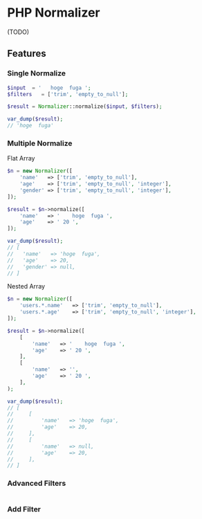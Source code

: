 # PHP Normalizer

(TODO)

## Features

### Single Normalize

```php
$input  = '   hoge  fuga ';
$filters   = ['trim', 'empty_to_null'];

$result = Normalizer::normalize($input, $filters);

var_dump($result);
// 'hoge  fuga'
```

### Multiple Normalize

Flat Array

```php
$n = new Normalizer([
    'name'   => ['trim', 'empty_to_null'],
    'age'    => ['trim', 'empty_to_null', 'integer'],
    'gender' => ['trim', 'empty_to_null', 'integer'],
]);

$result = $n->normalize([
    'name'   => '    hoge  fuga ',
    'age'    => ' 20 ',
]);

var_dump($result);
// [
//   'name'   => 'hoge  fuga',
//   'age'    => 20,
//   'gender' => null,
// ]
```

Nested Array

```php
$n = new Normalizer([
    'users.*.name'   => ['trim', 'empty_to_null'],
    'users.*.age'    => ['trim', 'empty_to_null', 'integer'],
]);

$result = $n->normalize([
    [
        'name'   => '    hoge  fuga ',
        'age'    => ' 20 ',
    ],
    [
        'name'   => '',
        'age'    => ' 20 ',
    ],
);

var_dump($result);
// [
//     [
//         'name'   => 'hoge  fuga',
//         'age'    => 20,
//     ],
//     [
//         'name'   => null,
//         'age'    => 20,
//     ],
// ]
```

### Advanced Filters 

```php
```

### Add Filter

```php
```